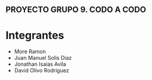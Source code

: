 ## PROYECTO GRUPO 9. CODO A CODO

# Integrantes

- More Ramon
- Juan Manuel Solis Diaz
- Jonathan Isaias Avila
- David Olivo Rodríguez